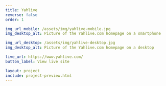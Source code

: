 ```yaml
---
title: Yahlive
reverse: false
order: 1

img_url_mobile: /assets/img/yahlive-mobile.jpg
img_desktop_alt: Picture of the Yahlive.com homepage on a smartphone

img_url_desktop: /assets/img/yahlive-desktop.jpg
img_desktop_alt: Picture of the Yahlive.com homepage on a desktop

live_url: https://www.yahlive.com/
button_label: View live site

layout: project
include: project-preview.html
---
```


